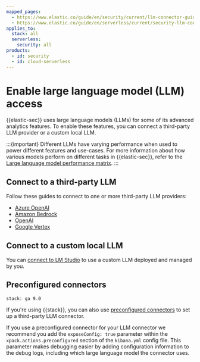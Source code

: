 ```yaml
---
mapped_pages:
  - https://www.elastic.co/guide/en/security/current/llm-connector-guides.html
  - https://www.elastic.co/guide/en/serverless/current/security-llm-connector-guides.html
applies_to:
  stack: all
  serverless:
    security: all
products:
  - id: security
  - id: cloud-serverless
---
```


# Enable large language model (LLM) access

{{elastic-sec}} uses large language models (LLMs) for some of its advanced analytics features. To enable these features, you can connect a third-party LLM provider or a custom local LLM.

:::{important}
Different LLMs have varying performance when used to power different features and use-cases. For more information about how various models perform on different tasks in {{elastic-sec}}, refer to the [Large language model performance matrix](/solutions/security/ai/large-language-model-performance-matrix.md).
:::

## Connect to a third-party LLM

Follow these guides to connect to one or more third-party LLM providers:

* [Azure OpenAI](/solutions/security/ai/connect-to-azure-openai.md)
* [Amazon Bedrock](/solutions/security/ai/connect-to-amazon-bedrock.md)
* [OpenAI](/solutions/security/ai/connect-to-openai.md)
* [Google Vertex](/solutions/security/ai/connect-to-google-vertex.md)

## Connect to a custom local LLM

You can [connect to LM Studio](/solutions/security/ai/connect-to-own-local-llm.md) to use a custom LLM deployed and managed by you.

## Preconfigured connectors

```{applies_to}
stack: ga 9.0
```

If you're using {{stack}}, you can also use [preconfigured connectors](kibana://reference/connectors-kibana/pre-configured-connectors.md) to set up a third-party LLM connector. 

If you use a preconfigured connector for your LLM connector we recommend you add the `exposeConfig: true` parameter within the `xpack.actions.preconfigured` section of the `kibana.yml` config file. This parameter makes debugging easier by adding configuration information to the debug logs, including which large language model the connector uses.





